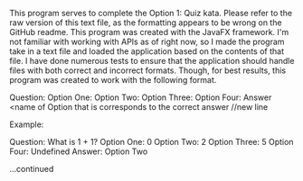 This program serves to complete the Option 1: Quiz kata.
Please refer to the raw version of this text file, as the formatting appears to be wrong on the 
GitHub readme.
This program was created with the JavaFX framework.
I'm not familiar with working with APIs as of right now, so I made the program take in a text file 
and loaded the application based on the contents of that file. I have done numerous tests to ensure
that the application should handle files with both correct and incorrect formats. 
Though, for best results, this program was created to work with the following format.


Question: <question>
Option One: <first option>
Option Two: <second option>
Option Three: <third option>
Option Four: <fourth option>
Answer <name of Option that is corresponds to the correct answer
//new line

Example:

Question: What is 1 + 1?
Option One: 0
Option Two: 2
Option Three: 5
Option Four: Undefined
Answer: Option Two

...continued